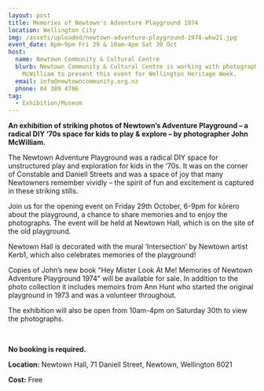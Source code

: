 ```yaml
---
layout: post
title: Memories of Newtown's Adventure Playground 1974
location: Wellington City
img: /assets/uploaded/newtown-adventure-playground-1974-whw21.jpg
event_date: 6pm–9pm Fri 29 & 10am–4pm Sat 30 Oct
host:
  name: Newtown Community & Cultural Centre
  blurb: Newtown Community & Cultural Centre is working with photographer John
    McWilliam to present this event for Wellington Heritage Week.
  email: info@newtowncommunity.org.nz
  phone: 04 389 4786
tag:
  - Exhibition/Museum
---
```

**An exhibition of striking photos of Newtown’s Adventure Playground – a radical DIY ‘70s space for kids to play & explore – by photographer John McWilliam.** 

The Newtown Adventure Playground was a radical DIY space for unstructured play and exploration for kids in the ‘70s. It was on the corner of Constable and Daniell Streets and was a space of joy that many Newtowners remember vividly – the spirit of fun and excitement is captured in these striking stills. 

Join us for the opening event on Friday 29th October, 6-9pm for kōrero about the playground, a chance to share memories and to enjoy the photographs. The event will be held at Newtown Hall, which is on the site of the old playground. 

Newtown Hall is decorated with the mural ‘Intersection’ by Newtown artist Kerb1, which also celebrates memories of the playground! 

Copies of John’s new book "Hey Mister Look At Me! Memories of Newtown Adventure Playground 1974" will be available for sale. In addition to the photo collection it includes memoirs from Ann Hunt who started the original playground in 1973 and was a volunteer throughout. 

The exhibition will also be open from 10am-4pm on Saturday 30th to view the photographs.

<br>

**No booking is required.** 

**Location:** Newtown Hall, 71 Daniell Street, Newtown, Wellington 6021

**Cost:** Free